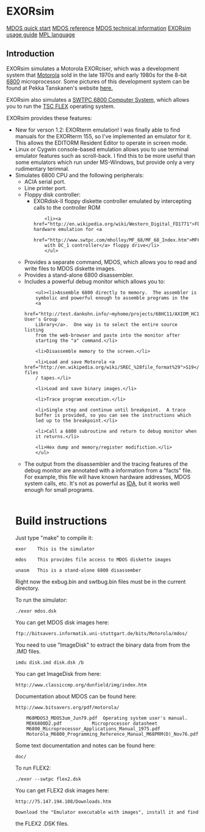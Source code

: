 # EXORsim

[MDOS quick start](doc/mdos-intro.md)
[MDOS reference](doc/mdos-ref.md)
[MDOS technical information](doc/mdos-tech.md)
[EXORsim usage guide](doc/usage.md)
[MPL language](mpl/readme.md)

## Introduction

<p>EXORsim simulates a Motorola EXORciser, which was a development system
that <a href="http://en.wikipedia.org/wiki/Motorola">Motorola</a> sold in
the late 1970s and early 1980s for the 8-bit <a
href="http://en.wikipedia.org/wiki/Motorola_6800">6800</a> microprocessor. 
Some pictures of this development system can be found at Pekka Tanskanen's
website <a href="http://www.exorciser.net/index_en.htm">here.</a>

<p>EXORsim also simulates a <a
href="http://www.swtpc.com/mholley/swtpc_6800.htm">SWTPC 6800 Computer
System</a>, which allows you to run the <a
href="http://en.wikipedia.org/wiki/FLEX_%28operating_system%29">TSC FLEX</a>
operating system.

<p>

<p>EXORsim provides these features:
<ul>

<li>New for verson 1.2: EXORterm emulation!  I was finally able to find
manuals for the EXORterm 155, so I've implemented an emulator for it.  This
allows the EDITORM Resident Editor to operate in screen mode.</li>

<li>Linux or Cygwin console-based emulation allows you to use terminal
emulator features such as scroll-back.  I find this to be more useful than
some emulators which run under MS-Windows, but provide only a very
rudimentary terimnal.</li>

<li>Simulates 6800 CPU and the following peripherals:
<ul>
	<li>ACIA serial port.</li>
	<li>Line printer port.</li>
	<li>Floppy disk controller:
		<ul><li>EXORdisk-II floppy diskette controller emulated by
		intercepting calls to the controller ROM</li>

		<li><a href="http://en.wikipedia.org/wiki/Western_Digital_FD1771">FD1771</a> hardware emulation for <a
		href="http://www.swtpc.com/mholley/MF_68/MF_68_Index.htm">MF68
		with DC_1 controller</a> floppy drive</li>
		</ul>
</ul>

<li>Provides a separate command, MDOS, which allows you to read and write
files to MDOS diskette images.</li>

<li>Provides a stand-alone 6800 disassembler.</li>

<li>Includes a powerful debug monitor which allows you to:

		<ul><li>Assemble 6800 directly to memory.  The assembler is
		symbolic and powerful enough to assemble programs in the
		<a
		href="http://test.dankohn.info/~myhome/projects/68HC11/AXIOM_HC11/Source/Users%20Group/">Motorola User's Group
		Library</a>.  One way is to select the entire source listing
		from the web-browser and paste into the monitor after
		starting the "a" command.</li>
		
		<li>Disassemble memory to the screen.</li>

		<li>Load and save Motorola <a href="http://en.wikipedia.org/wiki/SREC_%28file_format%29">S19</a> files
		/ tapes.</li>

		<li>Load and save binary images.</li>

		<li>Trace program execution.</li>

		<li>Single step and continue until breakpoint.  A trace
		buffer is provided, so you can see the instructions which
		led up to the breakpoint.</li>

		<li>Call a 6800 subroutine and return to debug monitor when
		it returns.</li>

		<li>Hex dump and memory/register modifiction.</li>
		</ul>
</li>

<li>The output from the disassembler and the tracing features of the debug
monitor are annotated with a information from a "facts" file.  For example,
this file will have known hardware addresses, MDOS system calls, etc.  It's
not as powerful as <a href="http://www.hex-rays.com/idapro/">IDA</a>, but
it works well enough for small programs.</li>

</ul>
<br>

# Build instructions

Just type "make" to compile it:

	exor	This is the simulator

	mdos	This provides file access to MDOS diskette images

	unasm	This is a stand-alone 6800 disassember

Right now the exbug.bin and swtbug.bin files must be in the current
directory.

To run the simulator:

	./exor mdos.dsk

You can get MDOS disk images here:

	ftp://bitsavers.informatik.uni-stuttgart.de/bits/Motorola/mdos/

You need to use "ImageDisk" to extract the binary data from from the .IMD
files.

	imdu disk.imd disk.dsk /b

You can get ImageDisk from here:

	http://www.classiccmp.org/dunfield/img/index.htm

Documentation about MDOS can be found here:

	http://www.bitsavers.org/pdf/motorola/

		M68MDOS3_MDOS3um_Jun79.pdf	Operating system user's manual.
		MEK6800D2.pdf			Microprocessor datasheet
		M6800_Microprocessor_Applications_Manual_1975.pdf
		Motorola_M6800_Programming_Reference_Manual_M68PRM(D)_Nov76.pdf

Some text documentation and notes can be found here:

	doc/

To run FLEX2:

	./exor --swtpc flex2.dsk

You can get FLEX2 disk images here:

	http://75.147.194.108/Downloads.htm

	Download the "Emulator executable with images", install it and find
the FLEX2 .DSK files.
